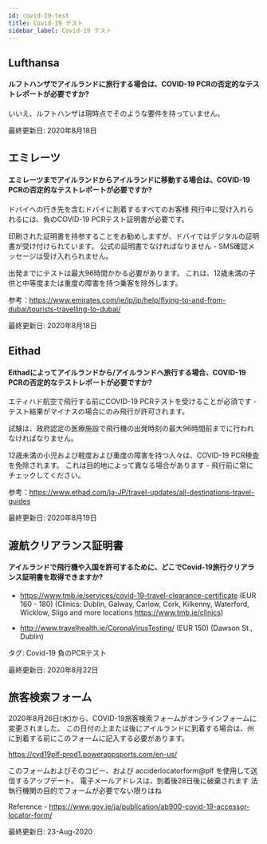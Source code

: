 ```yaml
---
id: covid-19-test
title: Covid-19 テスト
sidebar_label: Covid-19 テスト
---
```



## Lufthansa

#### **ルフトハンザでアイルランドに旅行する場合は、COVID-19 PCRの否定的なテストレポートが必要ですか?**

いいえ、ルフトハンザは現時点でそのような要件を持っていません。

最終更新日: 2020年8月18日

## エミレーツ

#### **エミレーツまでアイルランドからアイルランドに移動する場合は、COVID-19 PCRの否定的なテストレポートが必要ですか?**

ドバイへの行き先を含むドバイに到着するすべてのお客様 飛行中に受け入れられるには、負のCOVID-19 PCRテスト証明書が必要です。

印刷された証明書を持参することをお勧めしますが、ドバイではデジタルの証明書が受け付けられています。 公式の証明書でなければなりません - SMS確認メッセージは受け入れられません。

出発までにテストは最大96時間かかる必要があります。 これは、12歳未満の子供と中等度または重度の障害を持つ乗客を除外します。


参考：https://www.emirates.com/ie/jp/jp/help/flying-to-and-from-dubai/tourists-travelling-to-dubai/

最終更新日: 2020年8月18日

## Eithad

#### **Eithadによってアイルランドから/アイルランドへ旅行する場合、COVID-19 PCRの否定的なテストレポートが必要ですか?**

エティハド航空で飛行する前にCOVID-19 PCRテストを受けることが必須です - テスト結果がマイナスの場合にのみ飛行が許可されます。

試験は、政府認定の医療施設で飛行機の出発時刻の最大96時間前までに行われなければなりません。

12歳未満の小児および軽度および重度の障害を持つ人々は、COVID-19 PCR検査を免除されます。 これは目的地によって異なる場合があります - 飛行前に常にチェックしてください。

参考：https://www.ethad.com/ja-JP/travel-updates/all-destinations-travel-guides

最終更新日: 2020年8月19日

## 渡航クリアランス証明書

#### アイルランドで飛行機や入国を許可するために、どこでCovid-19旅行クリアランス証明書を取得できますか?

* https://www.tmb.ie/services/covid-19-travel-clearance-certificate (EUR 160 - 180) (Clinics: Dublin, Galway, Carlow, Cork, Kilkenny, Waterford, Wicklow, Sligo and more locations https://www.tmb.ie/clinics)

* http://www.travelhealth.ie/CoronaVirusTesting/ (EUR 150) (Dawson St., Dublin)

タグ: Covid-19 負のPCRテスト

最終更新日: 2020年8月22日

## 旅客検索フォーム

2020年8月26日(水)から、COVID-19旅客検索フォームがオンラインフォームに変更されました。 この日付の上または後にアイルランドに到着する場合は、州に到着する前にこのフォームに記入する必要があります。

https://cvd19plf-prod1.powerappsports.com/en-us/

このフォームおよびそのコピー、および acciderlocatorform@plf を使用して送信するアップデート。 電子メールアドレスは、到着後28日後に破棄されます 法執行機関の目的でフォームが必要でない限りはね

Reference - https://www.gov.ie/ja/publication/ab900-covid-19-accessor-locator-form/

最終更新日: 23-Aug-2020